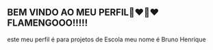 ## BEM VINDO AO MEU PERFIL🖤❤🖤❤ FLAMENGOOO!!!!!

este meu perfil é para projetos de Escola 
meu nome é Bruno Henrique 
<!--
**meupc2024/meupc2024** is a ✨ _special_ ✨ repository because its `README.md` (this file) appears on your GitHub profile.



-
